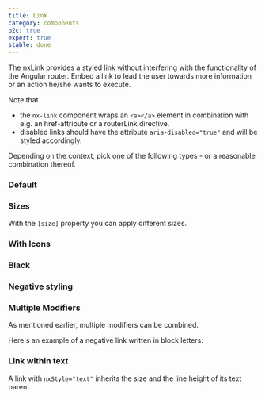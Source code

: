 ```yaml
---
title: Link
category: components
b2c: true
expert: true
stable: done
---
```

The nxLink provides a styled link without interfering with the functionality of the Angular router. Embed a link to lead the user towards more information or an action he/she wants to execute.

Note that

* the `nx-link` component wraps an `<a></a>` element in combination with e.g. an href-attribute or a routerLink directive.
* disabled links should have the attribute `aria-disabled="true"` and will be styled accordingly.

Depending on the context, pick one of the following types - or a reasonable combination thereof.

### Default

<!-- example(link-default) -->

### Sizes

With the `[size]` property you can apply different sizes.

<!-- example(link-size) -->

### With Icons

<!-- example(link-icons) -->

### Black

<!-- example(link-black) -->

### Negative styling

<!-- example(link-negative) -->

### Multiple Modifiers
As mentioned earlier, multiple modifiers can be combined.

Here's an example of a negative link written in block letters:

<!-- example(link-multiple) -->

### Link within text
A link with `nxStyle="text"` inherits the size and the line height of its text parent.

<!-- example(link-within-text) -->
